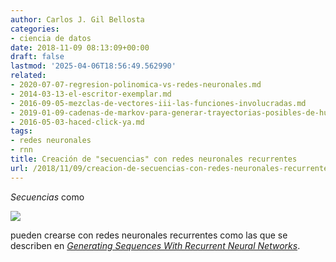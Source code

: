 ```yaml
---
author: Carlos J. Gil Bellosta
categories:
- ciencia de datos
date: 2018-11-09 08:13:09+00:00
draft: false
lastmod: '2025-04-06T18:56:49.562990'
related:
- 2020-07-07-regresion-polinomica-vs-redes-neuronales.md
- 2014-03-13-el-escritor-exemplar.md
- 2016-09-05-mezclas-de-vectores-iii-las-funciones-involucradas.md
- 2019-01-09-cadenas-de-markov-para-generar-trayectorias-posibles-de-huracanes.md
- 2016-05-03-haced-click-ya.md
tags:
- redes neuronales
- rnn
title: Creación de "secuencias" con redes neuronales recurrentes
url: /2018/11/09/creacion-de-secuencias-con-redes-neuronales-recurrentes/
---
```


_Secuencias_ como

![](/wp-uploads/2018/11/handwriting.png#center)

pueden crearse con redes neuronales recurrentes como las que se describen en [_Generating Sequences With Recurrent Neural Networks_](https://arxiv.org/abs/1308.0850).
